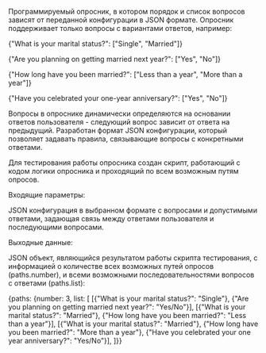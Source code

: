 Программируемый опросник, в котором порядок и список вопросов зависят от переданной конфигурации в JSON формате. Опросник поддерживает только вопросы с вариантами ответов, например:

{"What is your marital status?": ["Single", "Married"]}

{"Are you planning on getting married next year?": ["Yes", "No"]}

{"How long have you been married?": ["Less than a year", "More than a year"]}

{"Have you celebrated your one-year anniversary?": ["Yes", "No"]}

Вопросы в опроснике динамически определяются на основании ответов пользователя - следующий вопрос зависит от ответа на предыдущий. Разработан формат JSON конфигурации, который позволяет задавать правила, связывающие вопросы с конкретными ответами.

Для тестирования работы опросника создан скрипт, работающий с кодом логики опросника и проходящий по всем возможным путям опросов.

Входящие параметры:

JSON конфигурация в выбранном формате с вопросами и допустимыми ответами, задающая связь между ответами пользователя и последующими вопросами.

Выходные данные:

JSON объект, являющийся результатом работы скрипта тестирования, с информацией о количестве всех возможных путей опросов (paths.number), и всеми возможными последовательностями вопросов с ответами (paths.list):

{paths: {number: 3, list: [
[{"What is your marital status?": "Single"},
{"Are you planning on getting married next year?": "Yes/No"}],
[{"What is your marital status?": "Married"},
{"How long have you been married?": "Less than a year"}],
[{"What is your marital status?": "Married"},
{"How long have you been married?": "More than a year"},
{"Have you celebrated your one year anniversary?": "Yes/No"}],
]}}